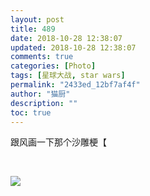 ```yaml
---
layout: post
title: 489
date: 2018-10-28 12:38:07
updated: 2018-10-28 12:38:07
comments: true
categories: [Photo]
tags: [星球大战, star wars]
permalink: "2433ed_12bf7af4f"
author: "猫厨"
description: ""
toc: true
---
```


<p>跟风画一下那个沙雕梗【</p> 
<p><br /></p>

![](/img/img_cVZNdzJtQk9JV2NwNkZwQXBhSWtOZE9sS2lxWXBkMG54alhvMEdtTTI1UVNuNWxqUktEc1lnPT0.jpg)
